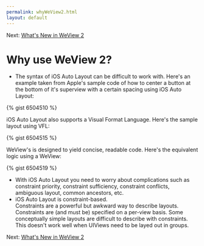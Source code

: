 ```yaml
---
permalink: whyWeView2.html
layout: default
---
```


Next\: [What's New in WeView 2](whatsNewWeView2.html)

Why use WeView 2?
==

<!-- TEMPLATE START -->

* The syntax of iOS Auto Layout can be difficult to work with.
Here's an example taken from Apple's sample code of how to center a button at the bottom of it's
superview with a certain spacing using iOS Auto Layout:

{% gist 6504510 %}

iOS Auto Layout also supports a Visual Format Language.  Here's the sample layout using VFL:

{% gist 6504515 %}

WeView's is designed to yield concise, readable code. Here's the equivalent logic using a WeView:

{% gist 6504519 %}

* With iOS Auto Layout you need to worry about complications such as constraint priority, constraint sufficiency, constraint conflicts, ambiguous layout, common ancestors, etc.
* iOS Auto Layout is constraint-based.  
Constraints are a powerful but awkward way to describe layouts.
Constraints are (and must be) specified on a per-view basis.
Some conceptually simple layouts are difficult to describe with constraints.
This doesn't work well when UIViews need to be layed out in groups.

<!-- TEMPLATE END -->

Next\: [What's New in WeView 2](whatsNewWeView2.html)